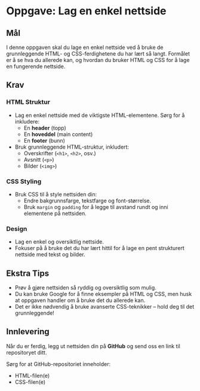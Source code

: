 # Oppgave: Lag en enkel nettside

## Mål
I denne oppgaven skal du lage en enkel nettside ved å bruke de grunnleggende HTML- og CSS-ferdighetene du har lært så langt. Formålet er å se hva du allerede kan, og hvordan du bruker HTML og CSS for å lage en fungerende nettside.

## Krav

### HTML Struktur
- Lag en enkel nettside med de viktigste HTML-elementene. Sørg for å inkludere:
  - En **header** (topp)
  - En **hoveddel** (main content)
  - En **footer** (bunn)
- Bruk grunnleggende HTML-struktur, inkludert:
  - Overskrifter (`<h1>`, `<h2>`, osv.)
  - Avsnitt (`<p>`)
  - Bilder (`<img>`)

### CSS Styling
- Bruk CSS til å style nettsiden din:
  - Endre bakgrunnsfarge, tekstfarge og font-størrelse.
  - Bruk `margin` og `padding` for å legge til avstand rundt og inni elementene på nettsiden.

### Design
- Lag en enkel og oversiktlig nettside.
- Fokuser på å bruke det du har lært hittil for å lage en pent strukturert nettside med tekst og bilder.

## Ekstra Tips
- Prøv å gjøre nettsiden så ryddig og oversiktlig som mulig.
- Du kan bruke Google for å finne eksempler på HTML og CSS, men husk at oppgaven handler om å bruke det du allerede kan.
- Det er ikke nødvendig å bruke avanserte CSS-teknikker – hold deg til det grunnleggende!

## Innlevering
Når du er ferdig, legg ut nettsiden din på **GitHub** og send oss en link til repositoryet ditt.  

Sørg for at GitHub-repositoriet inneholder:
- HTML-filen(e)
- CSS-filen(e)
